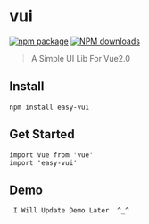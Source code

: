# vui

[![npm package](https://img.shields.io/npm/v/easy-vui.svg)](https://www.npmjs.com/package/easy-vui)
[![NPM downloads](https://img.shields.io/npm/dm/easy-vui.svg)](https://www.npmjs.com/package/easy-vui)

> A Simple UI Lib For Vue2.0

## Install

```
npm install easy-vui
```

## Get Started

```
import Vue from 'vue'
import 'easy-vui'
```

## Demo

```
 I Will Update Demo Later  ^_^
```
